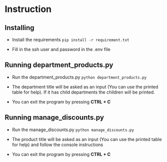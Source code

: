 # Instruction

## Installing

- Install the requirements
`pip install -r requirement.txt`

- Fill in the ssh user and password in the .env file

## Running department_products.py

- Run the department_products.py
`python department_products.py`

- The department title will be asked as an input (You can use the printed table for help). If it has child departments the children will be printed.

- You can exit the program by pressing **CTRL + C**


## Running manage_discounts.py

- Run the manage_discounts.py
`python manage_discounts.py`

- The product title will be asked as an input (You can use the printed table for help) and follow the console instructions
- You can exit the program by pressing **CTRL + C**
